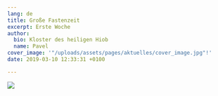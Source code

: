 ```yaml
---
lang: de
title: Große Fastenzeit
excerpt: Erste Woche
author:
  bio: Kloster des heiligen Hiob
  name: Pavel
cover_image: '"/uploads/assets/pages/aktuelles/cover_image.jpg"!'
date: 2019-03-10 12:33:31 +0100

---
```

![](https://res.cloudinary.com/hiobmon/image/upload/v1552217594/media/2019/Gottesdienst_de.jpg)